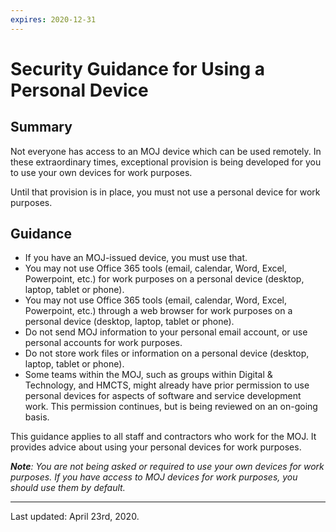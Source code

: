 ```yaml
---
expires: 2020-12-31
---
```

# Security Guidance for Using a Personal Device

## Summary

Not everyone has access to an MOJ device which can be used remotely. In these extraordinary times, exceptional provision is being developed for you to use your own devices for work purposes.

Until that provision is in place, you must not use a personal device for work purposes.

## Guidance

- If you have an MOJ-issued device, you must use that.
- You may not use Office 365 tools (email, calendar, Word, Excel, Powerpoint, etc.) for work purposes on a personal device (desktop, laptop, tablet or phone).
- You may not use Office 365 tools (email, calendar, Word, Excel, Powerpoint, etc.) through a web browser for work purposes on a personal device (desktop, laptop, tablet or phone).
- Do not send MOJ information to your personal email account, or use personal accounts for work purposes.
- Do not store work files or information on a personal device (desktop, laptop, tablet or phone).
- Some teams within the MOJ, such as groups within Digital & Technology, and HMCTS, might already have prior permission to use personal devices for aspects of software and service development work. This permission continues, but is being reviewed on an on-going basis.

This guidance applies to all staff and contractors who work for the MOJ. It provides advice about using your personal devices for work purposes.

_**Note**: You are not being asked or required to use your own devices for work purposes. If you have access to MOJ devices for work purposes, you should use them by default._

---

Last updated: April 23rd, 2020.
